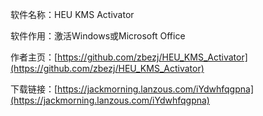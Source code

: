 软件名称：HEU KMS Activator

软件作用：激活Windows或Microsoft Office

作者主页：[https://github.com/zbezj/HEU_KMS_Activator](https://github.com/zbezj/HEU_KMS_Activator)

下载链接：[https://jackmorning.lanzous.com/iYdwhfqgpna](https://jackmorning.lanzous.com/iYdwhfqgpna)
